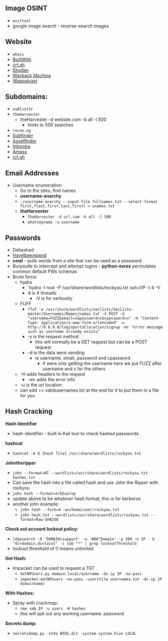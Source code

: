 ## Image OSINT
- `exiftool`
- google image search - reverse-search images

## Website
  - `whois`
  - [BuiltWith](https://builtwith.com)
  - [crt.sh](https://crt.sh/)
  - [Shodan](https://shodan.io)
  - [Wayback Machine](https://web.archive.org/)
  - [Wappalyzer](https://addons.mozilla.org/en-US/firefox/addon/wappalyzer/)
	    
## Subdomains:
  - `sublist3r`
  - `theHarvester`
    - theHarvester -d website.com -b all -l 500
        - limits to 500 searches
  - `recon.ng`
  - [Subfinder](https://github.com/projectdiscovery/subfinder)
  - [Assetfinder](https://github.com/tomnomnom/assetfinder)
  - [httprobe](https://github.com/tomnomnom/httprobe)
  - [Amass](https://github.com/OWASP/Amass)
  - [crt.sh](https://crt.sh/)

## Email Addresses
- Username enumeration
  - Go to the sites, find names
  - **username-anarchy** 
  - `./username-anarchy --input-file fullnames.txt --select-format first,flast,first.last,firstl > unames.txt`
  - **theHarvester**
    - `theHarvester -d url.com -b all -l 500` 
    - `whatsmyname -u username`

## Passwords
  - Dehashed
  - [HaveIbeenpwnd](https://haveibeenpwned.com/)
  - **cewl** - pulls words from a site that can be used as a password
  - Burpsuite to intercept and attempt logins
		- **python-exrex** permutates common default PWs schemas 
  - Brute force: 
    - hydra
	    - `hydra -l root -P /usr/share/wordlists/rockyou.txt ssh://IP -t 4 -V
		- 4 is 4 threads`
		  - -V is for verbosity
    - FUFF
      - `ffuf -w /usr/share/wordlists/seclists/SecLists-master/Usernames/Names/names.txt -X POST -d "username=FUZZ&email=x&password=x&cpassword=x" -H "Content-Type: application/x-www-form-urlencoded" -u http://0.0.0.0/loginportallocation/signup -mr "error message such as username already exists"`
      - -x is the request method
	      - this will normally be a GET request but can be a POST request
      - -d is the data were sending
	      - ie username, email, password and cpassword
		    - if were only getting the username here we put FUZZ after username and x for the others
    - -H adds headers to the request
	  - -mr adds the error info
    - -u is the url location
    - can add >> validusernames.txt at the end for it to put them in a file for you


## Hash Cracking
**Hash Identifier**
- hash-identifier - built in Kali tool to check hashed passwords

**hashcat** 
- `hashcat -m 0 {hash file} /usr/share/wordlists/rockyou.txt`

**Johntheripper**
- `john --format=NT --wordlist=/usr/share/wordlists/rockyou.txt hashes.txt`
- Can save the hash into a file called hash and use John the Ripper with rockyou
- `john hash --format=krb5asrep`
- update above to be whatever hash format, this is for kerberos
- another john example:
	- `john hash --fork=4 -w=/home/user/rockyou.txt`
	- `john hash.txt --wordlist=/usr/share/wordlists/rockyou.txt --format=Raw-SHA256`

**Check out account lockout policy:**
- `ldapsearch -D 'DOMAIN\support' -w '#00^Domain' -p 389 -h IP - b "dc=domain,dc=local" -s sub "*" | grep lockoutThreshold`
- lockout threshold of 0 means unlimited

**Get Hash:**
- Impacket can be used to request a TGT
	- `GetNPUsers.py domain.local/username -dc-ip IP -no-pass`
 	- `impacket-GetNPUsers -no-pass -usersfile usernames.txt -dc-ip IP domainname/`

**With Hashes:** 
- Spray with crackmap:
	- `cme smb IP -u users -H hashes`
	- this will spit out any working username: password

**Secrets dump:**
- `secretsdump.py -ntds NTDS.dit -system system.hive LOCAL`
